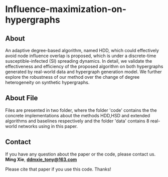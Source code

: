 # Influence-maximization-on-hypergraphs
## About


An adaptive degree-based algorithm, named HDD, which could effectively avoid node influence overlap is proposed, which is under a discrete-time susceptible-infected (SI) spreading dynamics. In detail, we validate the effectiveness and efficiency of the proposed algorithm on both hypergraphs generated by real-world data and hypergraph generation model. We further explore the robustness of our method over the change of degree heterogeneity on synthetic hypergraphs.



## About File


Files are presented in two folder, where the folder 'code' contains the the concrete implementations about the methods HDD,HSD and extended algorithms and baselines respectively and the folder 'data' contains 8 real-world networks using in this paper.



## Contact


If you have any question about the paper or the code, please contact us. **Ming Xie**, **[ddmxie_tony@163.com](mailto:ddmxie_tony@163.com)**

Please cite that paper if you use this code. Thanks!
